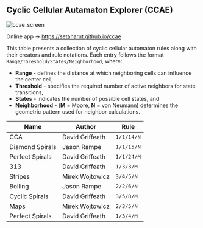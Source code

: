 ## Cyclic Cellular Autamaton Explorer (CCAE)

![ccae_screen](https://github.com/user-attachments/assets/ddfa7993-fd80-4e1f-bf4a-2f7a178a5ccf)

Online app -> https://setanarut.github.io/ccae

This table presents a collection of cyclic cellular automaton rules
along with their creators and rule notations. Each entry follows
the format `Range/Threshold/States/Neighborhood`, where:

- **Range** - defines the distance at which neighboring cells can influence the center cell,
- **Threshold** - specifies the required number of active neighbors for state transitions,
- **States** - indicates the number of possible cell states, and
- **Neighborhood** - (**M** = Moore, **N** = von Neumann) determines the geometric pattern used for neighbor calculations.

| Name            | Author          | Rule       |
| --------------- | --------------- | ---------- |
| CCA             | David Griffeath | `1/1/14/N` |
| Diamond Spirals | Jason Rampe     | `1/1/15/N` |
| Perfect Spirals | David Griffeath | `1/1/24/M` |
| 313             | David Griffeath | `1/3/3/M`  |
| Stripes         | Mirek Wojtowicz | `3/4/5/N`  |
| Boiling         | Jason Rampe     | `2/2/6/N`  |
| Cyclic Spirals  | David Griffeath | `3/5/8/M`  |
| Maps            | Mirek Wojtowicz | `2/3/5/N`  |
| Perfect Spirals | David Griffeath | `1/3/4/M`  |
